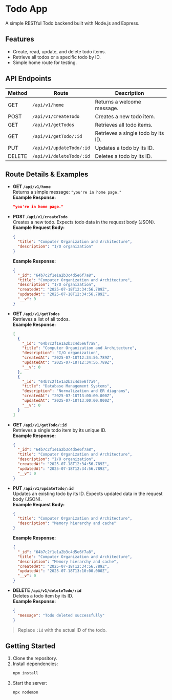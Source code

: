 # Todo App

A simple RESTful Todo backend built with Node.js and Express.

## Features

- Create, read, update, and delete todo items.
- Retrieve all todos or a specific todo by ID.
- Simple home route for testing.

## API Endpoints

| Method | Route                    | Description                        |
| ------ | ------------------------ | ---------------------------------- |
| GET    | `/api/v1/home`           | Returns a welcome message.         |
| POST   | `/api/v1/createTodo`     | Creates a new todo item.           |
| GET    | `/api/v1/getTodos`       | Retrieves all todo items.          |
| GET    | `/api/v1/getTodo/:id`    | Retrieves a single todo by its ID. |
| PUT    | `/api/v1/updateTodo/:id` | Updates a todo by its ID.          |
| DELETE | `/api/v1/deleteTodo/:id` | Deletes a todo by its ID.          |

## Route Details & Examples

- **GET `/api/v1/home`**  
  Returns a simple message: `"you're in home page."`  
  **Example Response:**

  ```json
  "you're in home page."
  ```

- **POST `/api/v1/createTodo`**  
  Creates a new todo. Expects todo data in the request body (JSON).  
  **Example Request Body:**

  ```json
  {
    "title": "Computer Organization and Architecture",
    "description": "I/O organization"
  }
  ```

  **Example Response:**

  ```json
  {
    "_id": "64b7c2f1e1a2b3c4d5e6f7a8",
    "title": "Computer Organization and Architecture",
    "description": "I/O organization",
    "createdAt": "2025-07-18T12:34:56.789Z",
    "updatedAt": "2025-07-18T12:34:56.789Z",
    "__v": 0
  }
  ```

- **GET `/api/v1/getTodos`**  
  Retrieves a list of all todos.  
  **Example Response:**

  ```json
  [
    {
      "_id": "64b7c2f1e1a2b3c4d5e6f7a8",
      "title": "Computer Organization and Architecture",
      "description": "I/O organization",
      "createdAt": "2025-07-18T12:34:56.789Z",
      "updatedAt": "2025-07-18T12:34:56.789Z",
      "__v": 0
    },
    {
      "_id": "64b7c2f1e1a2b3c4d5e6f7a9",
      "title": "Database Management Systems",
      "description": "Normalization and ER diagrams",
      "createdAt": "2025-07-18T13:00:00.000Z",
      "updatedAt": "2025-07-18T13:00:00.000Z",
      "__v": 0
    }
  ]
  ```

- **GET `/api/v1/getTodo/:id`**  
  Retrieves a single todo item by its unique ID.  
  **Example Response:**

  ```json
  {
    "_id": "64b7c2f1e1a2b3c4d5e6f7a8",
    "title": "Computer Organization and Architecture",
    "description": "I/O organization",
    "createdAt": "2025-07-18T12:34:56.789Z",
    "updatedAt": "2025-07-18T12:34:56.789Z",
    "__v": 0
  }
  ```

- **PUT `/api/v1/updateTodo/:id`**  
  Updates an existing todo by its ID. Expects updated data in the request body (JSON).  
  **Example Request Body:**

  ```json
  {
    "title": "Computer Organization and Architecture",
    "description": "Memory hierarchy and cache"
  }
  ```

  **Example Response:**

  ```json
  {
    "_id": "64b7c2f1e1a2b3c4d5e6f7a8",
    "title": "Computer Organization and Architecture",
    "description": "Memory hierarchy and cache",
    "createdAt": "2025-07-18T12:34:56.789Z",
    "updatedAt": "2025-07-18T13:10:00.000Z",
    "__v": 0
  }
  ```

- **DELETE `/api/v1/deleteTodo/:id`**  
  Deletes a todo item by its ID.  
  **Example Response:**
  ```json
  {
    "message": "Todo deleted successfully"
  }
  ```

> Replace `:id` with the actual ID of the todo.

## Getting Started

1. Clone the repository.
2. Install dependencies:
   ```sh
   npm install
   ```
3. Start the server:
   ```sh
   npx nodemon
   ```
